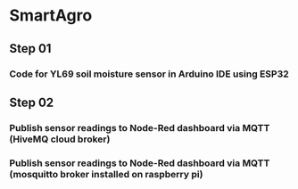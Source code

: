 # SmartAgro
## Step 01
### Code for YL69 soil moisture sensor in Arduino IDE using ESP32
## Step 02
### Publish sensor readings to Node-Red dashboard via MQTT (HiveMQ cloud broker)
### Publish sensor readings to Node-Red dashboard via MQTT (mosquitto broker installed on raspberry pi)
